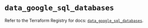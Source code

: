 # `data_google_sql_databases`

Refer to the Terraform Registry for docs: [`data_google_sql_databases`](https://registry.terraform.io/providers/hashicorp/google/5.45.2/docs/data-sources/sql_databases).
